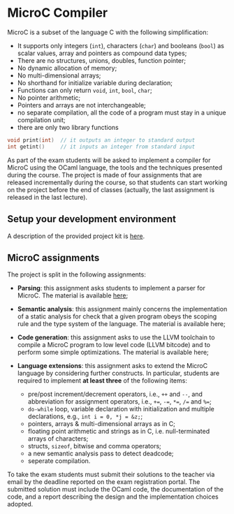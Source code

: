 # MicroC Compiler

MicroC is a subset of the language C with the following simplification:

* It supports only integers (`int`), characters (`char`) and booleans (`bool`) as scalar values, array and pointers as compound data types;
* There are no structures, unions, doubles, function pointer;
* No dynamic allocation of memory;
* No multi-dimensional arrays;
* No shorthand for initialize variable during declaration;
* Functions can only return `void`, `int`, `bool`, `char`;
* No pointer arithmetic;
* Pointers and arrays are not interchangeable;
* no separate compilation, all the code of a program must stay in a unique compilation unit;
* there are only two library functions
```C
void print(int)  // it outputs an integer to standard output
int getint()     // it inputs an integer from standard input 
```

As part of the exam students will be asked to implement a compiler for MicroC using the OCaml language, the tools and the techniques presented during the course. 
The project is made of four assignments that are released incrementally during the course, so that students can start working on the project before the end of classes (actually, the last assignment is released in the last lecture).


## Setup your development environment

A description of the provided project kit is [here](SETUP.md).

## MicroC assignments

The project is split in the following assignments:

* **Parsing**: this assignment asks students to implement a parser for MicroC. The material is available [here](microc-parsing/); 

* **Semantic analysis**: this assignment mainly concerns the implementation of a static analysis for check that a given program obeys the scoping rule and the type system of the language. The material is available here;

* **Code generation**: this assignment asks to use the LLVM toolchain to compile a MicroC program to low level code (LLVM bitcode) and to perform some simple optimizations. The material is available here; 

* **Language extensions**: this assignment asks to extend the MicroC language by considering further constructs. In particular, students are required to implement **at least three** of the following items: 
    * pre/post increment/decrement operators, i.e., `++` and `--`, and  abbreviation for assignment operators, i.e., `+=`, `-=`, `*=`, `/=` and `%=`;
    * `do-while` loop, variable declaration with initialization and multiple declarations, e.g., `int i = 0, *j = &z;`;
    * pointers, arrays & multi-dimensional arrays as in C;
    * floating point arithmetic and strings as in C, i.e. null-terminated arrays of characters;
    * structs, `sizeof`, bitwise and comma operators;
    * a new semantic analysis pass to detect deadcode;
    * seperate compilation. 

To take the exam students must submit their solutions to the teacher via email by the deadline reported on the exam registration portal.
The submitted solution must include the OCaml code, the documentation of the code, and a report describing the design and the implementation choices adopted.
